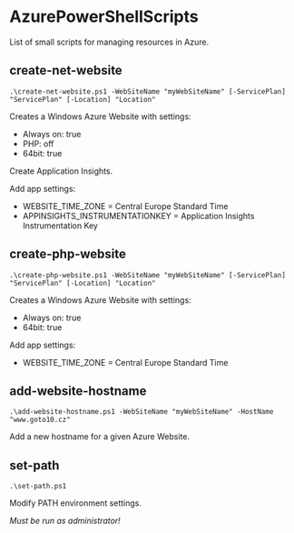 # AzurePowerShellScripts
List of small scripts for managing resources in Azure.

## create-net-website

`.\create-net-website.ps1 -WebSiteName "myWebSiteName" [-ServicePlan] "ServicePlan" [-Location] "Location"`

Creates a Windows Azure Website with settings:
- Always on: true
- PHP: off
- 64bit: true

Create Application Insights.

Add app settings:
- WEBSITE_TIME_ZONE = Central Europe Standard Time
- APPINSIGHTS_INSTRUMENTATIONKEY = Application Insights Instrumentation Key 

## create-php-website

`.\create-php-website.ps1 -WebSiteName "myWebSiteName" [-ServicePlan] "ServicePlan" [-Location] "Location"`

Creates a Windows Azure Website with settings:
- Always on: true
- 64bit: true

Add app settings:
- WEBSITE_TIME_ZONE = Central Europe Standard Time 

## add-website-hostname

`.\add-website-hostname.ps1 -WebSiteName "myWebSiteName" -HostName "www.goto10.cz"`

Add a new hostname for a given Azure Website.

## set-path

`.\set-path.ps1`

Modify PATH environment settings.

_Must be run as administrator!_